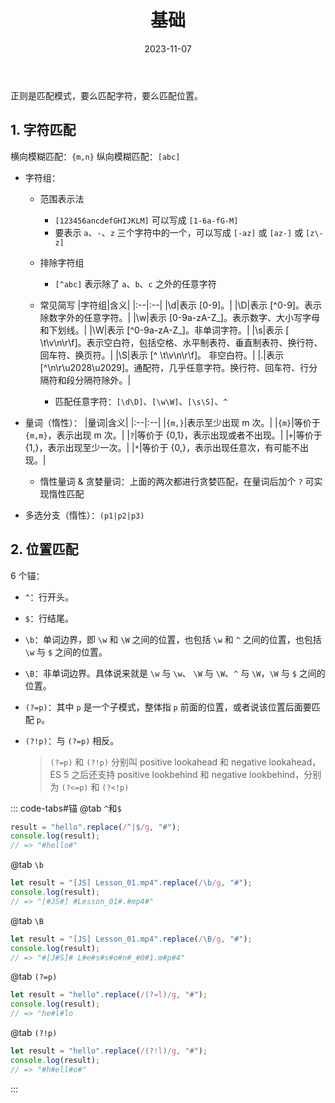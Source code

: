 ﻿---
lang: zh-CN
title: 基础
description:
article: false
date: 2023-11-07
order: 1
---

正则是匹配模式，要么匹配字符，要么匹配位置。

## 1. 字符匹配

横向模糊匹配：`{m,n}`
纵向模糊匹配：`[abc]`

- 字符组：

  - 范围表示法
    - `[123456ancdefGHIJKLM]` 可以写成 `[1-6a-fG-M]`
    - 要表示 `a`、`-`、`z` 三个字符中的一个，可以写成 `[-az]` 或 `[az-]` 或 `[z\-z]`
  - 排除字符组
    - `[^abc]` 表示除了 `a`、`b`、`c` 之外的任意字符
  - 常见简写
    |字符组|含义|
    |:--|:--|
    |\d|表示 [0-9]。|
    |\D|表示 [^0-9]。表示除数字外的任意字符。|
    |\w|表示 [0-9a-zA-Z_]。表示数字、大小写字母和下划线。|
    |\W|表示 [^0-9a-zA-Z_]。非单词字符。|
    |\s|表示 [ \t\v\n\r\f]。表示空白符，包括空格、水平制表符、垂直制表符、换行符、回车符、换页符。|
    |\S|表示 [^ \t\v\n\r\f]。 非空白符。|
    |.|表示 [^\n\r\u2028\u2029]。通配符，几乎任意字符。换行符、回车符、行分隔符和段分隔符除外。|

    - 匹配任意字符：`[\d\D]`、`[\w\W]`、`[\s\S]`、`^`

- 量词（惰性）：
  |量词|含义|
  |:--|:--|
  |`{m,}`|表示至少出现 m 次。|
  |`{m}`|等价于 `{m,m}`，表示出现 m 次。|
  |`?`|等价于 {0,1}，表示出现或者不出现。|
  |`+`|等价于 {1,}，表示出现至少一次。|
  |`*`|等价于 {0,}，表示出现任意次，有可能不出现。|

  - 惰性量词 & 贪婪量词：上面的两次都进行贪婪匹配，在量词后加个 `?` 可实现惰性匹配

- 多选分支（惰性）：`(p1|p2|p3)`

## 2. 位置匹配

6 个锚：

- `^`：行开头。
- `$`：行结尾。
- `\b`：单词边界，即 `\w` 和 `\W` 之间的位置，也包括 `\w` 和 `^` 之间的位置，也包括 `\w` 与 `$` 之间的位置。
- `\B`：非单词边界。具体说来就是 `\w` 与 `\w`、 `\W` 与 `\W`、`^` 与 `\W`，`\W` 与 `$` 之间的位置。
- `(?=p)`：其中 `p` 是一个子模式，整体指 `p` 前面的位置，或者说该位置后面要匹配 `p`。
- `(?!p)`：与 `(?=p)` 相反。

  > `(?=p)` 和 `(?!p)` 分别叫 positive lookahead 和 negative lookahead，ES 5 之后还支持 positive lookbehind 和 negative lookbehind，分别为 `(?<=p)` 和 `(?<!p)`

::: code-tabs#锚
@tab `^`和`$`

```js
result = "hello".replace(/^|$/g, "#");
console.log(result);
// => "#hello#"
```

@tab `\b`

```js
let result = "[JS] Lesson_01.mp4".replace(/\b/g, "#");
console.log(result);
// => "[#JS#] #Lesson_01#.#mp4#"
```

@tab `\B`

```js
let result = "[JS] Lesson_01.mp4".replace(/\B/g, "#");
console.log(result);
// => "#[J#S]# L#e#s#s#o#n#_#0#1.m#p#4"
```

@tab `(?=p)`

```js
let result = "hello".replace(/(?=l)/g, "#");
console.log(result);
// => "he#l#lo
```

@tab `(?!p)`

```js
let result = "hello".replace(/(?!l)/g, "#");
console.log(result);
// => "#h#ell#o#"
```

:::
